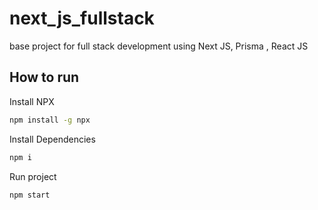 # next_js_fullstack
base project for full stack development using Next JS, Prisma , React JS

## How to run 

Install NPX
```sh
npm install -g npx
```

Install Dependencies
```sh
npm i
```

Run project
```sh
npm start
```
